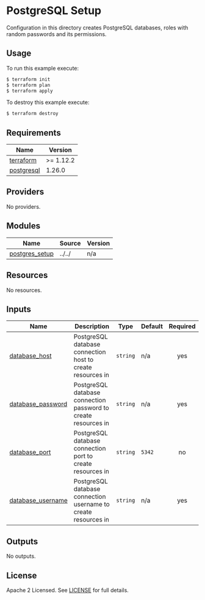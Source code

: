 # PostgreSQL Setup

Configuration in this directory creates PostgreSQL databases, roles with random passwords and its permissions.

## Usage

To run this example execute:

```bash
$ terraform init
$ terraform plan
$ terraform apply
```

To destroy this example execute:

```bash
$ terraform destroy
```

<!-- BEGIN_TF_DOCS -->
## Requirements

| Name | Version |
|------|---------|
| <a name="requirement_terraform"></a> [terraform](#requirement\_terraform) | >= 1.12.2 |
| <a name="requirement_postgresql"></a> [postgresql](#requirement\_postgresql) | 1.26.0 |

## Providers

No providers.

## Modules

| Name | Source | Version |
|------|--------|---------|
| <a name="module_postgres_setup"></a> [postgres\_setup](#module\_postgres\_setup) | ../../ | n/a |

## Resources

No resources.

## Inputs

| Name | Description | Type | Default | Required |
|------|-------------|------|---------|:--------:|
| <a name="input_database_host"></a> [database\_host](#input\_database\_host) | PostgreSQL database connection host to create resources in | `string` | n/a | yes |
| <a name="input_database_password"></a> [database\_password](#input\_database\_password) | PostgreSQL database connection password to create resources in | `string` | n/a | yes |
| <a name="input_database_port"></a> [database\_port](#input\_database\_port) | PostgreSQL database connection port to create resources in | `string` | `5342` | no |
| <a name="input_database_username"></a> [database\_username](#input\_database\_username) | PostgreSQL database connection username to create resources in | `string` | n/a | yes |

## Outputs

No outputs.
<!-- END_TF_DOCS -->

## License
Apache 2 Licensed. See [LICENSE](https://github.com/anatomiq/terraform-postgres-setup/blob/main/LICENSE) for full details.
